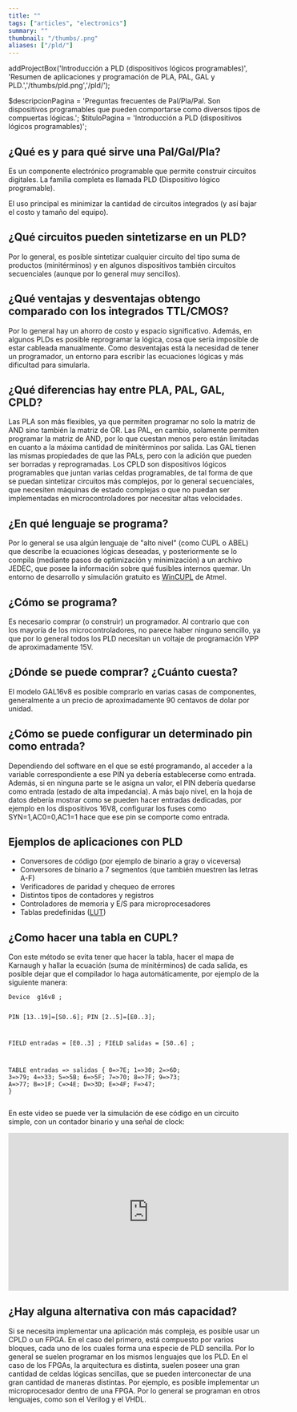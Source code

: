 ```yaml
---
title: ""
tags: ["articles", "electronics"]
summary: ""
thumbnail: "/thumbs/.png"
aliases: ["/pld/"]
---
```

addProjectBox('Introducción a PLD (dispositivos lógicos programables)', 'Resumen de aplicaciones y programación de PLA, PAL, GAL y PLD.','/thumbs/pld.png','/pld/');

$descripcionPagina = 'Preguntas frecuentes de Pal/Pla/Pal. Son dispositivos programables que pueden comportarse como diversos tipos de compuertas lógicas.';
	$tituloPagina = 'Introducción a PLD (dispositivos lógicos programables)';

<h2>&iquest;Qué es y para qu&eacute; sirve una Pal/Gal/Pla?</h2>
<p>Es un componente electrónico programable que permite construir circuitos digitales. La familia completa es llamada PLD (Dispositivo lógico programable).</p>
<p>El uso principal es minimizar la cantidad de circuitos integrados (y así bajar el costo y tamaño del equipo).</p>
<h2>&iquest;Qu&eacute; circuitos pueden sintetizarse en un PLD?</h2>
<p>Por lo general, es posible sintetizar cualquier circuito del tipo suma de productos (minitérminos) y en algunos dispositivos también circuitos secuenciales (aunque por lo general muy sencillos).</p>

<h2>&iquest;Qu&eacute; ventajas y desventajas obtengo comparado con los integrados TTL/CMOS?</h2>
<p>Por lo general hay un ahorro de costo y espacio significativo. Además, en algunos PLDs es posible reprogramar la lógica, cosa que sería imposible de estar cableada manualmente. Como desventajas está la necesidad de tener un programador, un entorno para escribir las ecuaciones lógicas y más dificultad para simularla.</p>

<h2>&iquest;Qu&eacute; diferencias hay entre PLA, PAL, GAL, CPLD?</h2>
<p>Las PLA son más flexibles, ya que permiten programar no solo la matriz de AND sino también la matriz de OR. Las PAL, en cambio, solamente permiten programar la matriz de AND, por lo que cuestan menos pero están limitadas en cuanto a la máxima cantidad de minitérminos por salida. Las GAL tienen las mismas propiedades de que las PALs, pero con la adición que pueden ser borradas y reprogramadas. Los CPLD son dispositivos lógicos programables que juntan varias celdas programables, de tal forma de que se puedan sintetizar circuitos más complejos, por lo general secuenciales, que necesiten máquinas de estado complejas o que no puedan ser implementadas en microcontroladores por necesitar altas velocidades.</p>

<h2>&iquest;En qué lenguaje se programa?</h2>
<p>Por lo general se usa algún lenguaje de "alto nivel" (como CUPL o ABEL) que describe la ecuaciones lógicas deseadas, y posteriormente se lo compila (mediante pasos de optimización y minimización) a un archivo JEDEC, que posee la información sobre qué fusibles internos quemar. Un entorno de desarrollo y simulación gratuito es <a href="http://www.atmel.com/tools/WINCUPL.aspx">WinCUPL</a> de Atmel.</p>

<h2>&iquest;C&oacute;mo se programa?</h2>
<p>Es necesario comprar (o construir) un programador. Al contrario que con los mayoría de los microcontroladores, no parece haber ninguno sencillo, ya que por lo general todos los PLD necesitan un voltaje de programación VPP de aproximadamente 15V.</p>

<h2>&iquest;D&oacute;nde se puede comprar? ¿Cuánto cuesta?</h2>
<p>El modelo GAL16v8 es posible comprarlo en varias casas de componentes, generalmente a un precio de aproximadamente 90 centavos de dolar por unidad.</p>

<h2>¿Cómo se puede configurar un determinado pin como entrada?</h2>
<p>Dependiendo del software en el que se esté programando, al acceder a la variable correspondiente a ese PIN ya debería establecerse como entrada. Además, si en ninguna parte se le asigna un valor, el PIN debería quedarse como entrada (estado de alta impedancia). A más bajo nivel, en la hoja de datos debería mostrar como se pueden hacer entradas dedicadas, por ejemplo en los dispositivos 16V8, configurar los fuses como SYN=1,AC0=0,AC1=1 hace que ese pin se comporte como entrada.
</p>

<h2>Ejemplos de aplicaciones con PLD</h2>
<p><ul>
<li>Conversores de código (por ejemplo de binario a gray o viceversa)</li>
<li>Conversores de binario a 7 segmentos (que también muestren las letras A-F)</li>
<li>Verificadores de paridad y chequeo de errores</li>
<li>Distintos tipos de contadores y registros</li>
<li>Controladores de memoria y E/S para microprocesadores</li>
<li>Tablas predefinidas (<a href="http://es.wikipedia.org/wiki/Lookup_table">LUT</a>)</li>
</ul></p>
<h2>&iquest;Como hacer una tabla en CUPL? </h2>
<p>Con este m&eacute;todo se evita tener que hacer la tabla, hacer el mapa de Karnaugh y hallar la ecuaci&oacute;n (suma de minitérminos) de cada salida, es posible dejar que el compilador lo haga automáticamente, por ejemplo de la siguiente manera:</p>
<p><pre><code>Device  g16v8 ;

PIN [13..19]=[S0..6];
PIN [2..5]=[E0..3];

FIELD entradas = [E0..3] ;
FIELD salidas = [S0..6] ;

TABLE entradas => salidas {
	0=>7E;    1=>30;    2=>6D;    3=>79;
	4=>33;    5=>5B;    6=>5F;    7=>70;
	8=>7F;    9=>73;    A=>77;    B=>1F;
	C=>4E;    D=>3D;    E=>4F;    F=>47;
}</code></pre></p>

<p>En este video se puede ver la simulación de ese código en un circuito simple, con un contador binario y una señal de clock:</p>
<p>
<iframe width="560" height="315" src="https://www.youtube.com/embed/NwBH5X1C8pI" frameborder="0" allowfullscreen></iframe>
</p>
<h2>¿Hay alguna alternativa con más capacidad?</h2>
<p>Si se necesita implementar una aplicación más compleja, es posible usar un CPLD o un FPGA. En el caso del primero, está compuesto por varios bloques, cada uno de los cuales forma una especie de PLD sencilla. Por lo general se suelen programar en los mismos lenguajes que los PLD. En el caso de los FPGAs, la arquitectura es distinta, suelen poseer una gran cantidad de celdas lógicas sencillas, que se pueden interconectar de una gran cantidad de maneras distintas. Por ejemplo, es posible implementar un microprocesador dentro de una FPGA. Por lo general se programan en otros lenguajes, como son el Verilog y el VHDL.</p>
